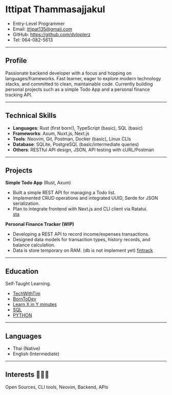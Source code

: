# Ittipat Thammasajjakul
- Entry-Level Programmer
- Email: ittipat135@gmail.com  
- GitHub: https://github.com/dvloplerz  
- Tel: 064-082-5613

---

## Profile  
Passionate backend developer with a focus and hopping on languages/frameworks. Fast learner, eager to explore modern technology stacks, and committed to clean, maintainable code. Currently building personal projects such as a simple Todo App and a personal finance tracking API.

---

## Technical Skills  

- **Languages**: Rust (first born!), TypeScript (basic), SQL (basic)
- **Frameworks**: Axum, Nuxt.js, Next.js
- **Tools**: Neovim, Git, Postman, Docker (basic), Linux CLIs
- **Database**: SQLite, PostgreSQL (basic/intermediate queries)
- **Others**: RESTful API design, JSON, API testing with cURL/Postman  

---

## Projects  

**Simple Todo App** (Rust, Axum)  
- Built a simple REST API for managing a Todo list.  
- Implemented CRUD operations and integrated UUID, Serde for JSON serialization.  
- Plan to integrate frontend with Next.js and CLI client via Ratatui.  
[sta](https://github.com/dvloplerz/github_resume/simple-todo)

**Personal Finance Tracker (WIP)**  
- Developing a REST API to record income/expenses transactions.  
- Designed data models for transaction types, history records, and balance calculation.
- Data is store temporary on RAM. (db is not implement yet)
  [fintrack](https://github.com/dvloplerz/github_resume/fintrack)

---

## Education  
Self-Taught Learning. 
- [TechWithTim](https://www.youtube.com/@TechWithTim)
- [BornToDev](https://www.youtube.com/@borntodev)
- [Learn X in Y minutes](https://learnxinyminutes.com/)
 - [SQL](https://learnxinyminutes.com/sql)
 - [PYTHON](https://learnxinyminutes.com/python)

---

## Languages  
- Thai (Native)  
- English (Intermediate)  

---

## Interests  🌟🌟🌟
Open Sources, CLI tools, Neovim, Backend, APIs
